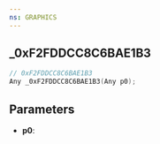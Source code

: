 ```yaml
---
ns: GRAPHICS
---
```

## _0xF2FDDCC8C6BAE1B3

```c
// 0xF2FDDCC8C6BAE1B3
Any _0xF2FDDCC8C6BAE1B3(Any p0);
```

## Parameters
* **p0**:
